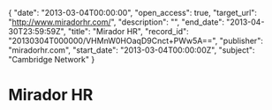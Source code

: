 {
  "date": "2013-03-04T00:00:00", 
  "open_access": true, 
  "target_url": "http://www.miradorhr.com/", 
  "description": "", 
  "end_date": "2013-04-30T23:59:59Z", 
  "title": "Mirador HR", 
  "record_id": "20130304T000000/VHMnW0HOaqD9Cnct+PWw5A==", 
  "publisher": "miradorhr.com", 
  "start_date": "2013-03-04T00:00:00Z", 
  "subject": "Cambridge Network"
}

# Mirador HR

